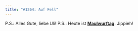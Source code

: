 ```yaml
---
title: "#1264: Auf Fell"
---
```


P.S.: 
Alles Gute, liebe Uli!
P.S.:
Heute ist <a href="http://www.fonflatter.de/dateien/kalender_fonflatter_2009.pdf"><strong>Maulwurftag</strong></a>. Jippieh!
